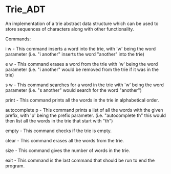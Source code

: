 # Trie_ADT
An implementation of a trie abstract data structure which can be used to store sequences of characters along with other functionality.

Commands:

i w - This command inserts a word into the trie, with 'w' being the word parameter (i.e. "i another" inserts the word "another" into the trie)

e w - This command erases a word from the trie with 'w' being the word parameter (i.e. "i another" would be removed from the trie if it was in the trie)

s w - This command searches for a word in the trie with 'w' being the word parameter (i.e. "s another" would search for the word "another")

print - This command prints all the words in the trie in alphabetical order.

autocomplete p - This command prints a list of all the words with the given prefix, with 'p' being the prefix parameter. (i.e. "autocomplete th" this would then list all the words in the trie that start with "th")

empty - This command checks if the trie is empty.

clear - This command erases all the words from the trie.

size - This command gives the number of words in the trie.

exit - This command is the last command that should be run to end the program.
